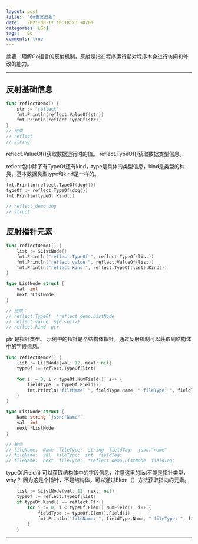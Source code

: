 ```yaml
---
layout: post
title:  "Go语言反射"
date:   2021-06-17 10:18:23 +0700
categories: [Go]
tags:   Go
comments: true
---
```


摘要：理解Go语言的反射机制，反射是指在程序运行期对程序本身进行访问和修改的能力。

------

## 反射基础信息

``` go
func reflectDemo() {
	str := "reflect"
	fmt.Println(reflect.ValueOf(str))
	fmt.Println(reflect.TypeOf(str))
}
// 结果
// reflect
// string
```

reflect.ValueOf()获取数据运行时的值。
reflect.TypeOf()获取数据类型信息。

reflect包中除了有TypeOf还有kind，type是具体的类型信息，kind是类型的种类，基本数据类型type和kind是一样的。

``` go
fmt.Println(reflect.TypeOf(dog{}))
typeOf := reflect.TypeOf(dog{})
fmt.Println(typeOf.Kind())

// reflect_demo.dog
// struct
```

## 反射指针元素

``` go
func reflectDemo1() {
	list := &ListNode{}
	fmt.Println("reflect.TypeOf ", reflect.TypeOf(list))
	fmt.Println("reflect value ", reflect.ValueOf(list))
	fmt.Println("reflect kind ", reflect.TypeOf(list).Kind())
}

type ListNode struct {
	val  int
	next *ListNode
}

// 结果：
// reflect.TypeOf  *reflect_demo.ListNode
// reflect value  &{0 <nil>}
// reflect kind  ptr
```

ptr 是指针类型。 示例中的指针是个结构体指针，通过反射机制可以获取到结构体中的字段信息。


``` go
func reflectDemo2() {
	list := ListNode{val: 12, next: nil}
	typeOf := reflect.TypeOf(list)

	for i := 0; i < typeOf.NumField(); i++ {
		fieldType := typeOf.Field(i)
		fmt.Println("fileName: ", fieldType.Name, " fileType: ", fieldType.Type, " fieldTag: ", fieldType.Tag)
	}
}

type ListNode struct {
	Name string `json:"Name"`
	val  int
	next *ListNode
}

// 输出
// fileName:  Name  fileType:  string  fieldTag:  json:"name"
// fileName:  val  fileType:  int  fieldTag:  
// fileName:  next  fileType:  *reflect_demo.ListNode  fieldTag:  
```

typeOf.Field(i) 可以获取结构体中的字段信息，注意这里的list不能是指针类型，why？ 因为这是个指针，不是结构体，可以通过Elem（）方法获取指向的元素。

``` go
	list := &ListNode{val: 12, next: nil}
	typeOf := reflect.TypeOf(list)
	if typeOf.Kind() == reflect.Ptr {
		for i := 0; i < typeOf.Elem().NumField(); i++ {
			fieldType := typeOf.Elem().Field(i)
			fmt.Println("fileName: ", fieldType.Name, " fileType: ", fieldType.Type, " fieldTag: ", fieldType.Tag)
		}
	}
```


------